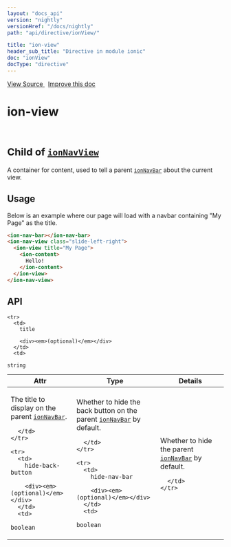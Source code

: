```yaml
---
layout: "docs_api"
version: "nightly"
versionHref: "/docs/nightly"
path: "api/directive/ionView/"

title: "ion-view"
header_sub_title: "Directive in module ionic"
doc: "ionView"
docType: "directive"
---
```


<div class="improve-docs">
  <a href='http://github.com/driftyco/ionic/tree/master/js/angular/directive/view.js#L1'>
    View Source
  </a>
  &nbsp;
  <a href='http://github.com/driftyco/ionic/edit/master/js/angular/directive/view.js#L1'>
    Improve this doc
  </a>
</div>




<h1 class="api-title">

  ion-view


<br />
<small>
  Child of <a href="/docs/nightly/api/directive/ionNavView/"><code>ionNavView</code></a>
</small>


</h1>





A container for content, used to tell a parent <a href="/docs/nightly/api/directive/ionNavBar/"><code>ionNavBar</code></a>
about the current view.








  
<h2 id="usage">Usage</h2>
  
Below is an example where our page will load with a navbar containing "My Page" as the title.

```html
<ion-nav-bar></ion-nav-bar>
<ion-nav-view class="slide-left-right">
  <ion-view title="My Page">
    <ion-content>
      Hello!
    </ion-content>
  </ion-view>
</ion-nav-view>
```
  
  
<h2 id="api" style="clear:both;">API</h2>

<table class="table" style="margin:0;">
  <thead>
    <tr>
      <th>Attr</th>
      <th>Type</th>
      <th>Details</th>
    </tr>
  </thead>
  <tbody>
    
    <tr>
      <td>
        title
        
        <div><em>(optional)</em></div>
      </td>
      <td>
        
  <code>string</code>
      </td>
      <td>
        <p>The title to display on the parent <a href="/docs/nightly/api/directive/ionNavBar/"><code>ionNavBar</code></a>.</p>

        
      </td>
    </tr>
    
    <tr>
      <td>
        hide-back-button
        
        <div><em>(optional)</em></div>
      </td>
      <td>
        
  <code>boolean</code>
      </td>
      <td>
        <p>Whether to hide the back button on the parent
<a href="/docs/nightly/api/directive/ionNavBar/"><code>ionNavBar</code></a> by default.</p>

        
      </td>
    </tr>
    
    <tr>
      <td>
        hide-nav-bar
        
        <div><em>(optional)</em></div>
      </td>
      <td>
        
  <code>boolean</code>
      </td>
      <td>
        <p>Whether to hide the parent
<a href="/docs/nightly/api/directive/ionNavBar/"><code>ionNavBar</code></a> by default.</p>

        
      </td>
    </tr>
    
  </tbody>
</table>

  

  





